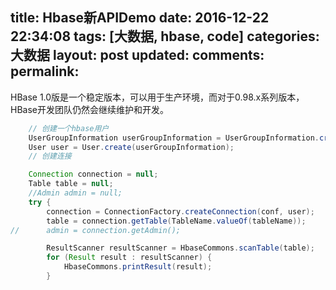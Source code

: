 title: Hbase新APIDemo
date: 2016-12-22 22:34:08
tags: [大数据, hbase, code]
categories: 大数据
layout: post
updated: 
comments: 
permalink: 
---

HBase 1.0版是一个稳定版本，可以用于生产环境，而对于0.98.x系列版本，HBase开发团队仍然会继续维护和开发。

<!--more-->

```java
	// 创建一个hbase用户
	UserGroupInformation userGroupInformation = UserGroupInformation.createRemoteUser("hbase");
	User user = User.create(userGroupInformation);
	// 创建连接

	Connection connection = null;
	Table table = null;
	//Admin admin = null;
	try {
		connection = ConnectionFactory.createConnection(conf, user);
		table = connection.getTable(TableName.valueOf(tableName));
//		admin = connection.getAdmin();

		ResultScanner resultScanner = HbaseCommons.scanTable(table);
		for (Result result : resultScanner) {
			HbaseCommons.printResult(result);
		}
```